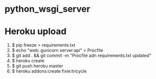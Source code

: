 # python_wsgi_server

# Heroku upload

  1. $ pip freeze > requirements.txt
  2. $ echo "web: gunicorn server:api" > Procfile
  3. $ git add . && git commit -m "Procfile adn requirements.txt updated"
  4. $ heroku create
  5. $ git push heroku master
  6. $ heroku addons:create fixie:tricycle

